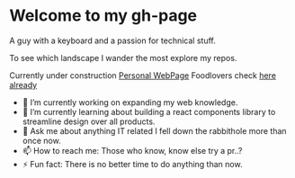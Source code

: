 # Welcome to my gh-page


A guy with a keyboard and a passion for technical stuff.

To see which landscape I wander the most explore my repos. 


Currently under construction [Personal WebPage](www/benjamindegryse.be)
Foodlovers check [here already](www/benjamindegryse.be/Recipes)


- 🔭 I’m currently working on expanding my web knowledge.
- 🌱 I’m currently learning about building a react components library to streamline design over all products.
- 💬 Ask me about anything IT related I fell down the rabbithole more than once now.
- 📫 How to reach me: Those who know, know else try a pr..?
- ⚡ Fun fact: There is no better time to do anything than now.
